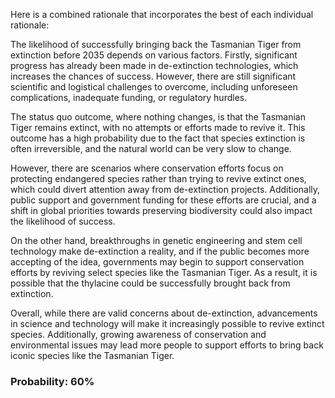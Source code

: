 Here is a combined rationale that incorporates the best of each individual rationale:

The likelihood of successfully bringing back the Tasmanian Tiger from extinction before 2035 depends on various factors. Firstly, significant progress has already been made in de-extinction technologies, which increases the chances of success. However, there are still significant scientific and logistical challenges to overcome, including unforeseen complications, inadequate funding, or regulatory hurdles.

The status quo outcome, where nothing changes, is that the Tasmanian Tiger remains extinct, with no attempts or efforts made to revive it. This outcome has a high probability due to the fact that species extinction is often irreversible, and the natural world can be very slow to change.

However, there are scenarios where conservation efforts focus on protecting endangered species rather than trying to revive extinct ones, which could divert attention away from de-extinction projects. Additionally, public support and government funding for these efforts are crucial, and a shift in global priorities towards preserving biodiversity could also impact the likelihood of success.

On the other hand, breakthroughs in genetic engineering and stem cell technology make de-extinction a reality, and if the public becomes more accepting of the idea, governments may begin to support conservation efforts by reviving select species like the Tasmanian Tiger. As a result, it is possible that the thylacine could be successfully brought back from extinction.

Overall, while there are valid concerns about de-extinction, advancements in science and technology will make it increasingly possible to revive extinct species. Additionally, growing awareness of conservation and environmental issues may lead more people to support efforts to bring back iconic species like the Tasmanian Tiger.

### Probability: 60%